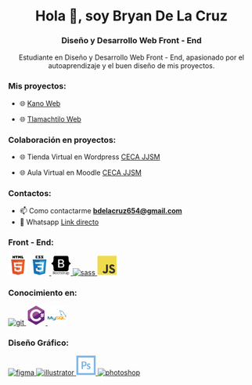 <h1 align="center">Hola 👋, soy Bryan De La Cruz</h1>
<h3 align="center">Diseño y Desarrollo Web Front - End</h3>
<p align="center">Estudiante en Diseño y Desarrollo Web Front - End, apasionado por el autoaprendizaje y el buen diseño de mis proyectos.</p>


<h3>Mis proyectos:</h3>

- 🌐 [Kano Web](https://bryandlc654.github.io/Web_Kano/)

- 🌐 [Tlamachtilo Web](https://bryandlc654.github.io/Tlamachtilo_Web/)

<h3>Colaboración en proyectos:</h3>

- 🌐 Tienda Virtual en Wordpress [CECA JJSM](https://cecajjsm.com/)

- 🌐 Aula Virtual en Moodle [CECA JJSM](https://campusvirtual.cecajjsm.com/)

<h3>Contactos:</h3>

- 📫 Como contactarme **bdelacruz654@gmail.com**
- 📲 Whatsapp [Link directo](https://wa.link/fsmmx9)


<h3 align="left">Front - End:</h3>
<p align="left"> 
<img src="https://raw.githubusercontent.com/devicons/devicon/master/icons/html5/html5-original-wordmark.svg" alt="html5" width="40" height="40"/> </a> 
<a href="https://www.w3schools.com/css/" target="_blank" rel="noreferrer"> 
<img src="https://raw.githubusercontent.com/devicons/devicon/master/icons/css3/css3-original-wordmark.svg" alt="css3" width="40" height="40"/> </a> 
<a href="https://getbootstrap.com" target="_blank" rel="noreferrer"> 
<img src="https://raw.githubusercontent.com/devicons/devicon/master/icons/bootstrap/bootstrap-plain-wordmark.svg" alt="bootstrap" width="40" height="40"/> </a> 
<a href="https://getbootstrap.com" target="_blank" rel="noreferrer"> 
<img src="https://www.svgrepo.com/show/374061/sass.svg" alt="sass" width="40" height="40"/> </a>
<a href="https://developer.mozilla.org/en-US/docs/Web/JavaScript" target="_blank" rel="noreferrer"> 
<img src="https://raw.githubusercontent.com/devicons/devicon/master/icons/javascript/javascript-original.svg" alt="javascript" width="40" height="40"/> </a>
</p>

<h3 align="left">Conocimiento en:</h3>
<p align="left"> 
<a href="https://git-scm.com/" target="_blank" rel="noreferrer"> 
<img src="https://www.vectorlogo.zone/logos/git-scm/git-scm-icon.svg" alt="git" width="40" height="40"/> </a> 
<a href="https://www.w3schools.com/cs/" target="_blank" rel="noreferrer"> 
<img src="https://raw.githubusercontent.com/devicons/devicon/master/icons/csharp/csharp-original.svg" alt="csharp" width="40" height="40"/> </a> 
<a href="https://www.mysql.com/" target="_blank" rel="noreferrer"> 
<img src="https://raw.githubusercontent.com/devicons/devicon/master/icons/mysql/mysql-original-wordmark.svg" alt="mysql" width="40" height="40"/> </a> 
</p>

<h3 align="left">Diseño Gráfico:</h3>
<p align="left"> 
<a href="https://www.figma.com/" target="_blank" rel="noreferrer"> 
<img src="https://www.vectorlogo.zone/logos/figma/figma-icon.svg" alt="figma" width="40" height="40"/> </a> 
<a href="https://www.adobe.com/in/products/illustrator.html" target="_blank" rel="noreferrer"> 
<img src="https://www.vectorlogo.zone/logos/adobe_illustrator/adobe_illustrator-icon.svg" alt="illustrator" width="40" height="40"/> </a> 
<a href="https://www.photoshop.com/en" target="_blank" rel="noreferrer"> 
<img src="https://raw.githubusercontent.com/devicons/devicon/master/icons/photoshop/photoshop-line.svg" alt="photoshop" width="40" height="40"/> </a> 
<a href="https://www.photoshop.com/en" target="_blank" rel="noreferrer"> 
<img src="https://seeklogo.com/images/C/coreldraw-2019-logo-73390B2962-seeklogo.com.png" alt="photoshop" width="40" height="40"/> </a> 
</p>
